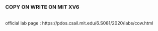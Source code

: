 <h3> COPY ON WRITE  ON MIT XV6 </h3><br>
official lab page : https://pdos.csail.mit.edu/6.S081/2020/labs/cow.html

